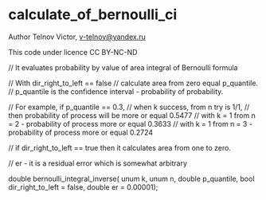 # calculate_of_bernoulli_ci

Author Telnov Victor, v-telnov@yandex.ru
 
This code under licence CC BY-NC-ND

// It evaluates probability by value of area integral of Bernoulli formula

// With dir_right_to_left == false
//   calculate area from zero equal p_quantile.
//   p_quantile is the confidence interval - probability of probability.

//   For example, if p_quantile == 0.3,
//    when k success, from n try is 1/1,
//    then probability of process will be more or equal 0.5477
//    with k = 1 from n = 2 - probability of process more or equal 0.3633
//    with k = 1 from n = 3 - probability of process more or equal 0.2724

// if dir_right_to_left == true then it calculates area from one to zero.

// er - it is a residual error which is somewhat arbitrary

double bernoulli_integral_inverse(
        unum k, unum n,
        double p_quantile, bool dir_right_to_left = false,
        double er = 0.00001);
        
